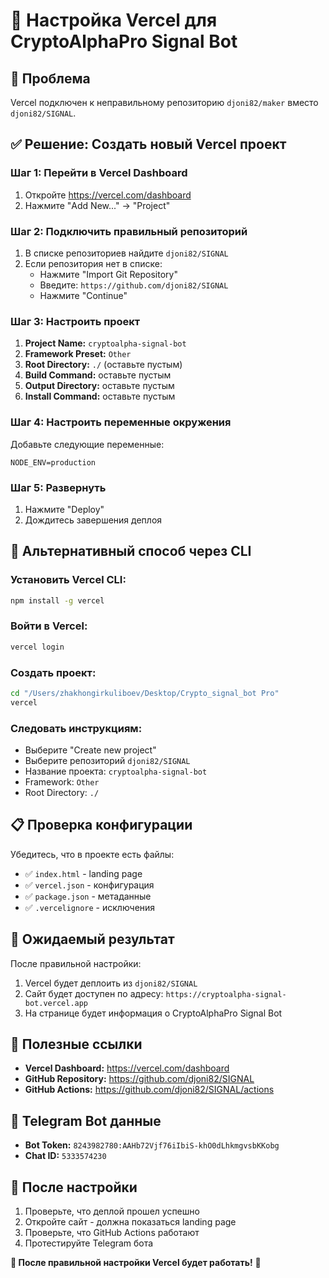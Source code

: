 # 🚀 Настройка Vercel для CryptoAlphaPro Signal Bot

## 🚨 **Проблема**

Vercel подключен к неправильному репозиторию `djoni82/maker` вместо `djoni82/SIGNAL`.

## ✅ **Решение: Создать новый Vercel проект**

### **Шаг 1: Перейти в Vercel Dashboard**
1. Откройте https://vercel.com/dashboard
2. Нажмите "Add New..." → "Project"

### **Шаг 2: Подключить правильный репозиторий**
1. В списке репозиториев найдите `djoni82/SIGNAL`
2. Если репозитория нет в списке:
   - Нажмите "Import Git Repository"
   - Введите: `https://github.com/djoni82/SIGNAL`
   - Нажмите "Continue"

### **Шаг 3: Настроить проект**
1. **Project Name:** `cryptoalpha-signal-bot`
2. **Framework Preset:** `Other`
3. **Root Directory:** `./` (оставьте пустым)
4. **Build Command:** оставьте пустым
5. **Output Directory:** оставьте пустым
6. **Install Command:** оставьте пустым

### **Шаг 4: Настроить переменные окружения**
Добавьте следующие переменные:
```
NODE_ENV=production
```

### **Шаг 5: Развернуть**
1. Нажмите "Deploy"
2. Дождитесь завершения деплоя

## 🔧 **Альтернативный способ через CLI**

### **Установить Vercel CLI:**
```bash
npm install -g vercel
```

### **Войти в Vercel:**
```bash
vercel login
```

### **Создать проект:**
```bash
cd "/Users/zhakhongirkuliboev/Desktop/Crypto_signal_bot Pro"
vercel
```

### **Следовать инструкциям:**
- Выберите "Create new project"
- Выберите репозиторий `djoni82/SIGNAL`
- Название проекта: `cryptoalpha-signal-bot`
- Framework: `Other`
- Root Directory: `./`

## 📋 **Проверка конфигурации**

Убедитесь, что в проекте есть файлы:
- ✅ `index.html` - landing page
- ✅ `vercel.json` - конфигурация
- ✅ `package.json` - метаданные
- ✅ `.vercelignore` - исключения

## 🎯 **Ожидаемый результат**

После правильной настройки:
1. Vercel будет деплоить из `djoni82/SIGNAL`
2. Сайт будет доступен по адресу: `https://cryptoalpha-signal-bot.vercel.app`
3. На странице будет информация о CryptoAlphaPro Signal Bot

## 🔗 **Полезные ссылки**

- **Vercel Dashboard:** https://vercel.com/dashboard
- **GitHub Repository:** https://github.com/djoni82/SIGNAL
- **GitHub Actions:** https://github.com/djoni82/SIGNAL/actions

## 📱 **Telegram Bot данные**

- **Bot Token:** `8243982780:AAHb72Vjf76iIbiS-khO0dLhkmgvsbKKobg`
- **Chat ID:** `5333574230`

## 🚀 **После настройки**

1. Проверьте, что деплой прошел успешно
2. Откройте сайт - должна показаться landing page
3. Проверьте, что GitHub Actions работают
4. Протестируйте Telegram бота

**🎉 После правильной настройки Vercel будет работать!** 🚀 